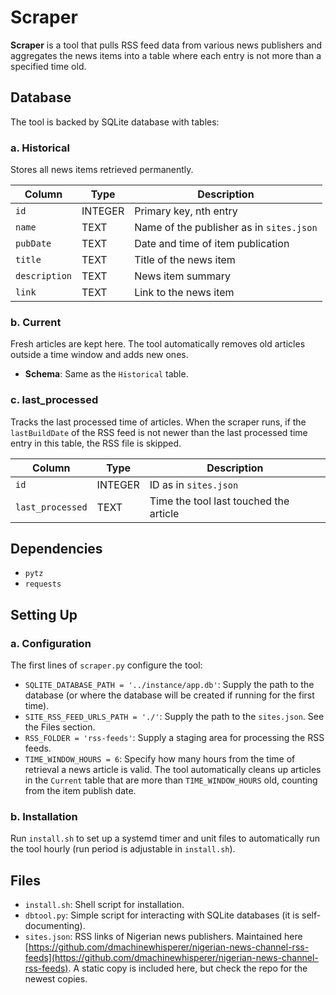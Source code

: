 # Scraper

**Scraper** is a tool that pulls RSS feed data from various news publishers and aggregates the news items into a table where each entry is not more than a specified time old.

## Database

The tool is backed by SQLite database with tables:

### a. Historical

Stores all news items retrieved permanently.

| Column       | Type    | Description                          |
|--------------|---------|--------------------------------------|
| `id`         | INTEGER | Primary key, nth entry               |
| `name`       | TEXT    | Name of the publisher as in `sites.json` |
| `pubDate`    | TEXT    | Date and time of item publication    |
| `title`      | TEXT    | Title of the news item               |
| `description`| TEXT    | News item summary                    |
| `link`       | TEXT    | Link to the news item                |

### b. Current

Fresh articles are kept here. The tool automatically removes old articles outside a time window and adds new ones.

- **Schema**: Same as the `Historical` table.

### c. last_processed

Tracks the last processed time of articles. When the scraper runs, if the `lastBuildDate` of the RSS feed is not newer than the last processed time entry in this table, the RSS file is skipped.

| Column            | Type    | Description                                      |
|-------------------|---------|--------------------------------------------------|
| `id`              | INTEGER | ID as in `sites.json`                            |
| `last_processed`  | TEXT    | Time the tool last touched the article           |

## Dependencies

- `pytz`
- `requests`

## Setting Up

### a. Configuration

The first lines of `scraper.py` configure the tool:

- `SQLITE_DATABASE_PATH = '../instance/app.db'`: Supply the path to the database (or where the database will be created if running for the first time).
- `SITE_RSS_FEED_URLS_PATH = './'`: Supply the path to the `sites.json`. See the Files section.
- `RSS_FOLDER = 'rss-feeds'`: Supply a staging area for processing the RSS feeds.
- `TIME_WINDOW_HOURS = 6`: Specify how many hours from the time of retrieval a news article is valid. The tool automatically cleans up articles in the `Current` table that are more than `TIME_WINDOW_HOURS` old, counting from the item publish date.

### b. Installation

Run `install.sh` to set up a systemd timer and unit files to automatically run the tool hourly (run period is adjustable in `install.sh`).

## Files

- `install.sh`: Shell script for installation.
- `dbtool.py`: Simple script for interacting with SQLite databases (it is self-documenting).
- `sites.json`: RSS links of Nigerian news publishers. Maintained here [https://github.com/dmachinewhisperer/nigerian-news-channel-rss-feeds](https://github.com/dmachinewhisperer/nigerian-news-channel-rss-feeds). A static copy is included here, but check the repo for the newest copies.
